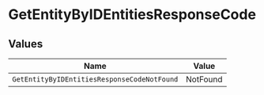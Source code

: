 # GetEntityByIDEntitiesResponseCode


## Values

| Name                                        | Value                                       |
| ------------------------------------------- | ------------------------------------------- |
| `GetEntityByIDEntitiesResponseCodeNotFound` | NotFound                                    |